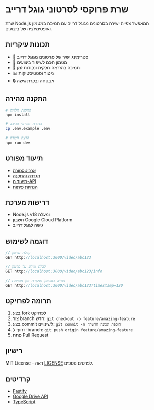 # שרת פרוקסי לסרטוני גוגל דרייב

שרת Node.js המאפשר צפייה ישירה בסרטונים מגוגל דרייב עם תמיכה במטמון ואופטימיזציה של ביצועים.

## תכונות עיקריות

- 🎥 סטרימינג ישיר של סרטונים מגוגל דרייב
- 💾 מטמון חכם לשיפור ביצועים
- 🔄 תמיכה בהזרמה חלקית ונקודות זמן
- 📊 ניטור וסטטיסטיקות
- 🔒 אבטחה ובקרת גישה

## התקנה מהירה

```bash
# התקנת תלויות
npm install

# הגדרת משתני סביבה
cp .env.example .env

# הרצת השרת
npm run dev
```

## תיעוד מפורט

- [ארכיטקטורה](documentation/architecture.md)
- [הגדרה והתקנה](documentation/setup.md)
- [תיעוד ה-API](documentation/api.md)
- [הנחיות פיתוח](documentation/development.md)

## דרישות מערכת

- Node.js v18 ומעלה
- חשבון Google Cloud Platform
- גישה לגוגל דרייב

## דוגמה לשימוש

```typescript
// קבלת סרטון
GET http://localhost:3000/video/abc123

// קבלת מידע על סרטון
GET http://localhost:3000/video/abc123/info

// צפייה בסרטון מנקודת זמן מסוימת
GET http://localhost:3000/video/abc123?timestamp=120
```

## תרומה לפרויקט

1. בצע fork לפרויקט
2. צור branch חדש: `git checkout -b feature/amazing-feature`
3. בצע commit לשינויים: `git commit -m 'הוספת תכונה חדשה'`
4. דחוף ל-branch: `git push origin feature/amazing-feature`
5. פתח Pull Request

## רישיון

MIT License - ראה [LICENSE](LICENSE) לפרטים נוספים.

## קרדיטים

- [Fastify](https://www.fastify.io/)
- [Google Drive API](https://developers.google.com/drive)
- [TypeScript](https://www.typescriptlang.org/)
